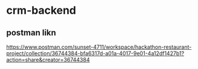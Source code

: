 # crm-backend

## postman likn
https://www.postman.com/sunset-4711/workspace/hackathon-restaurant-project/collection/36744384-bfa6317d-a01a-4017-9e01-4a12df1427b1?action=share&creator=36744384